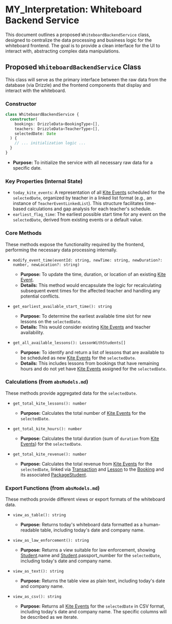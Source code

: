 # MY_Interpretation: Whiteboard Backend Service

This document outlines a proposed `WhiteboardBackendService` class, designed to centralize the data processing and business logic for the whiteboard frontend. The goal is to provide a clean interface for the UI to interact with, abstracting complex data manipulations.

## Proposed `WhiteboardBackendService` Class

This class will serve as the primary interface between the raw data from the database (via Drizzle) and the frontend components that display and interact with the whiteboard.

### Constructor

```typescript
class WhiteboardBackendService {
  constructor(
    bookings: DrizzleData<BookingType>[],
    teachers: DrizzleData<TeacherType>[],
    selectedDate: Date
  ) {
    // ... initialization logic ...
  }
}
```

*   **Purpose:** To initialize the service with all necessary raw data for a specific date.

### Key Properties (Internal State)

*   `today_kite_events`: A representation of all [Kite Events](./databaseModels.md#kiteevent) scheduled for the `selectedDate`, organized by teacher in a linked list format (e.g., an instance of `TeacherEventLinkedList`). This structure facilitates time-based calculations and gap analysis for each teacher's schedule.
*   `earliest_flag_time`: The earliest possible start time for any event on the `selectedDate`, derived from existing events or a default value.

### Core Methods

These methods expose the functionality required by the frontend, performing the necessary data processing internally.

*   `modify_event_time(eventId: string, newTime: string, newDuration?: number, newLocation?: string)`
    *   **Purpose:** To update the time, duration, or location of an existing [Kite Event](./databaseModels.md#kiteevent).
    *   **Details:** This method would encapsulate the logic for recalculating subsequent event times for the affected teacher and handling any potential conflicts.

*   `get_earliest_available_start_time(): string`
    *   **Purpose:** To determine the earliest available time slot for new lessons on the `selectedDate`.
    *   **Details:** This would consider existing [Kite Events](./databaseModels.md#kiteevent) and teacher availability.

*   `get_all_available_lessons(): LessonWithStudents[]`
    *   **Purpose:** To identify and return a list of lessons that are available to be scheduled as new [Kite Events](./databaseModels.md#kiteevent) for the `selectedDate`.
    *   **Details:** This includes lessons from bookings that have remaining hours and do not yet have [Kite Events](./databaseModels.md#kiteevent) assigned for the `selectedDate`.

### Calculations (from `absModels.md`)

These methods provide aggregated data for the `selectedDate`.

*   `get_total_kite_lessons(): number`
    *   **Purpose:** Calculates the total number of [Kite Events](./databaseModels.md#kiteevent) for the `selectedDate`.

*   `get_total_kite_hours(): number`
    *   **Purpose:** Calculates the total duration (sum of `duration` from [Kite Events](./databaseModels.md#kiteevent)) for the `selectedDate`.

*   `get_total_kite_revenue(): number`
    *   **Purpose:** Calculates the total revenue from [Kite Events](./databaseModels.md#kiteevent) for the `selectedDate`, linked via [Transaction](./databaseModels.md#transaction) and [Lesson](./databaseModels.md#lesson) to the [Booking](./databaseModels.md#booking) and its associated [PackageStudent](./databaseModels.md#packagestudent).

### Export Functions (from `absModels.md`)

These methods provide different views or export formats of the whiteboard data.

*   `view_as_table(): string`
    *   **Purpose:** Returns today's whiteboard data formatted as a human-readable table, including today's date and company name.

*   `view_as_law_enforcement(): string`
    *   **Purpose:** Returns a view suitable for law enforcement, showing [Student](./databaseModels.md#student).name and [Student](./databaseModels.md#student).passport_number for the `selectedDate`, including today's date and company name.

*   `view_as_text(): string`
    *   **Purpose:** Returns the table view as plain text, including today's date and company name.

*   `view_as_csv(): string`
    *   **Purpose:** Returns all [Kite Events](./databaseModels.md#kiteevent) for the `selectedDate` in CSV format, including today's date and company name. The specific columns will be described as we iterate.
